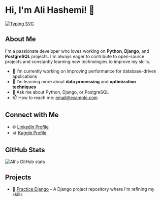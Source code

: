 # Hi, I'm Ali Hashemi! 👋

[![Typing SVG](https://readme-typing-svg.demolab.com?font=Fira+Code&size=24&pause=1000&color=2196F3&center=true&vCenter=true&width=600&lines=Python+%7C+Django+%7C+PostgreSQL+Developer;Open+Source+Enthusiast;Lifelong+Learner+%26+Problem+Solver)](https://git.io/typing-svg)

## About Me

I'm a passionate developer who loves working on **Python**, **Django**, and **PostgreSQL** projects. I'm always eager to contribute to open-source projects and constantly learning new technologies to improve my skills.

- 🔭 I’m currently working on improving performance for database-driven applications
- 🌱 I’m learning more about **data processing** and **optimization techniques**
- 💬 Ask me about Python, Django, or PostgreSQL
- 📫 How to reach me: [email@example.com](mailto:email@example.com)

## Connect with Me

- 🌐 [LinkedIn Profile](https://www.linkedin.com/in/ali-hashemi-855252244/)
- 📊 [Kaggle Profile](https://www.kaggle.com/hashemialii)

## GitHub Stats

![Ali's GitHub stats](https://github-readme-stats.vercel.app/api?username=hashemialii&show_icons=true&theme=radical)

## Projects

- 🔧 [Practice Django](https://github.com/hashemialii/practice_django) - A Django project repository where I'm refining my skills
